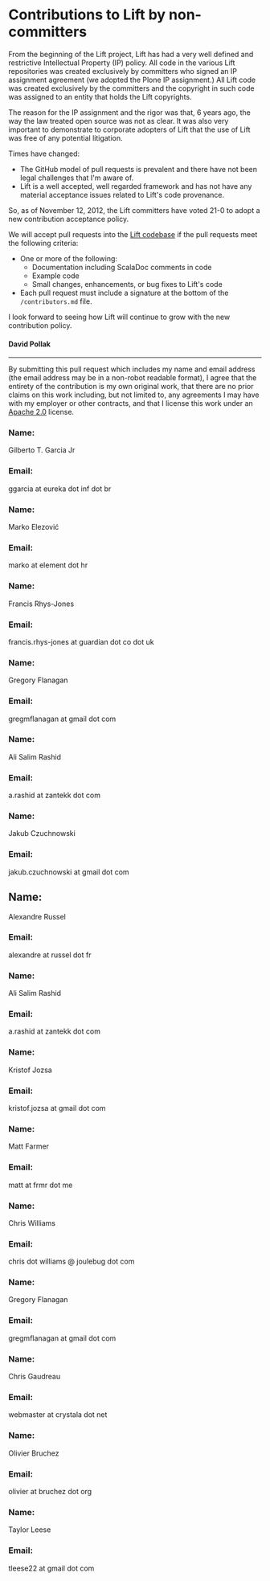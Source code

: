 # Contributions to Lift by non-committers

From the beginning of the Lift project, Lift has had a very well
defined and restrictive Intellectual Property (IP) policy. All
code in the various Lift repositories was created exclusively
by committers who signed an IP assignment agreement (we adopted
the Plone IP assignment.) All Lift code was created exclusively
by the committers and the copyright in such code was assigned to
an entity that holds the Lift copyrights.

The reason for the IP assignment and the rigor was that, 6 years ago,
the way the law treated open source was not as clear. It was also
very important to demonstrate to corporate adopters of Lift that the
use of Lift was free of any potential litigation.

Times have changed:

* The GitHub model of pull requests is
prevalent and there have not been legal challenges that I'm aware of.
* Lift is a well accepted, well regarded framework and has not have
  any material acceptance issues related to Lift's code provenance.

So, as of November 12, 2012, the Lift committers have voted 21-0
to adopt a new contribution acceptance policy.

We will accept pull requests into the [Lift codebase](https://github.com/lift)
if the pull requests meet the following criteria:

* One or more of the following:
    * Documentation including ScalaDoc comments in code
    * Example code
    * Small changes, enhancements, or bug fixes to Lift's code
* Each pull request must include a signature at the bottom of the
  `/contributors.md` file.

I look forward to seeing how Lift will continue to grow with the new
contribution policy.

#### David Pollak ####


<hr>

By submitting this pull request which includes my name and email address
(the email address may be in a non-robot readable format), I agree that the
entirety of the contribution is my own original work, that there are no prior
claims on this work including, but not limited to, any agreements I may have with
my employer or other contracts, and that I license this work under
an [Apache 2.0](http://www.apache.org/licenses/LICENSE-2.0.html) license.

### Name: ###
Gilberto T. Garcia Jr

### Email: ###
ggarcia at eureka dot inf dot br

### Name: ###
Marko Elezović

### Email: ###
marko at element dot hr

### Name: ###
Francis Rhys-Jones

### Email: ###
francis.rhys-jones at guardian dot co dot uk

### Name: ###
Gregory Flanagan

### Email: ###
gregmflanagan at gmail dot com

### Name: ###
Ali Salim Rashid

### Email: ###
a.rashid at zantekk dot com

### Name: ###
Jakub Czuchnowski

### Email: ###
jakub.czuchnowski at gmail dot com

## Name: ###
Alexandre Russel

### Email: ###
alexandre at russel dot fr

### Name: ###
Ali Salim Rashid

### Email: ###
a.rashid at zantekk dot com

### Name: ###
Kristof Jozsa

### Email: ###
kristof.jozsa at gmail dot com

### Name: ###
Matt Farmer

### Email: ###
matt at frmr dot me

### Name: ###
Chris Williams

### Email: ###
chris dot williams @ joulebug dot com

### Name: ###
Gregory Flanagan

### Email: ###
gregmflanagan at gmail dot com

### Name: ###
Chris Gaudreau

### Email: ###
webmaster at crystala dot net

### Name: ###
Olivier Bruchez

### Email: ###
olivier at bruchez dot org

### Name: ###
Taylor Leese

### Email: ###
tleese22 at gmail dot com
